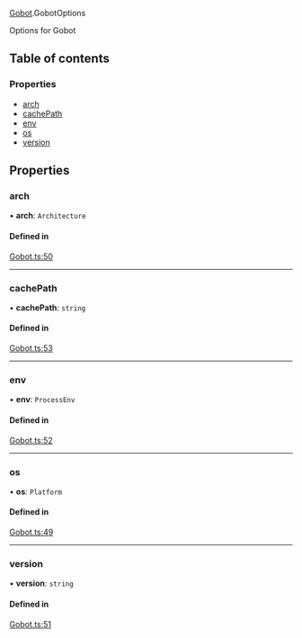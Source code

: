 [Gobot](../modules/Gobot.md).GobotOptions

Options for Gobot

## Table of contents

### Properties

- [arch](Gobot.GobotOptions.md#arch)
- [cachePath](Gobot.GobotOptions.md#cachepath)
- [env](Gobot.GobotOptions.md#env)
- [os](Gobot.GobotOptions.md#os)
- [version](Gobot.GobotOptions.md#version)

## Properties

### arch

• **arch**: `Architecture`

#### Defined in

[Gobot.ts:50](https://github.com/benallfree/gobot/blob/v1.0.0-alpha.22/src/Gobot.ts#L50)

___

### cachePath

• **cachePath**: `string`

#### Defined in

[Gobot.ts:53](https://github.com/benallfree/gobot/blob/v1.0.0-alpha.22/src/Gobot.ts#L53)

___

### env

• **env**: `ProcessEnv`

#### Defined in

[Gobot.ts:52](https://github.com/benallfree/gobot/blob/v1.0.0-alpha.22/src/Gobot.ts#L52)

___

### os

• **os**: `Platform`

#### Defined in

[Gobot.ts:49](https://github.com/benallfree/gobot/blob/v1.0.0-alpha.22/src/Gobot.ts#L49)

___

### version

• **version**: `string`

#### Defined in

[Gobot.ts:51](https://github.com/benallfree/gobot/blob/v1.0.0-alpha.22/src/Gobot.ts#L51)
